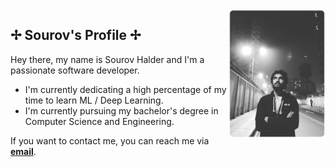 <img width="155px" align="right" src="https://raw.githubusercontent.com/sourovw/sourovw/main/assets/sourov.png">

## ✢ Sourov's Profile ✢

Hey there, my name is Sourov Halder and I'm a passionate software developer.

- I'm currently dedicating a high percentage of my time to learn ML / Deep Learning.
- I'm currently pursuing my bachelor's degree in Computer Science and Engineering.

If you want to contact me, you can reach me via **[email](18101004@uap-bd.edu)**.

